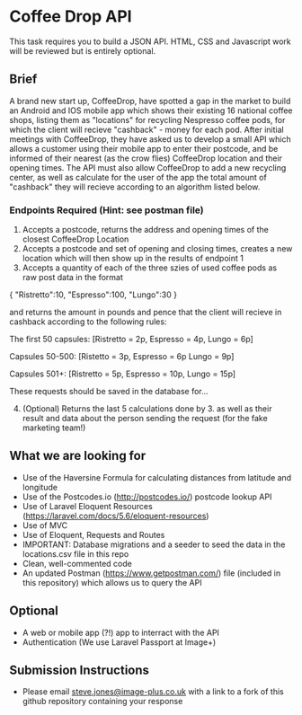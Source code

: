 # Coffee Drop API
This task requires you to build a JSON API. HTML, CSS and Javascript work will be reviewed but is entirely optional.
 
## Brief
A brand new start up, CoffeeDrop, have spotted a gap in the market to build an Android and IOS mobile app which shows their existing 16 national coffee shops, listing them as "locations" for recycling Nespresso coffee pods, for which the client will recieve "cashback" - money for each pod.
After initial meetings with CoffeeDrop, they have asked us to develop a small API which allows a customer using their mobile app to enter their postcode, and be informed of their nearest (as the crow flies) CoffeeDrop location and their opening times.
The API must also allow CoffeeDrop to add a new recycling center, as well as calculate for the user of the app the total amount of "cashback" they will recieve according to an algorithm listed below.
 
### Endpoints Required (Hint: see postman file)
 1. Accepts a postcode, returns the address and opening times of the closest CoffeeDrop Location
 2. Accepts a postcode and set of opening and closing times, creates a new location which will then show up in the results of endpoint 1
 3. Accepts a quantity of each of the three szies of used coffee pods as raw post data in the format 
 
 {
	"Ristretto":10,
	"Espresso":100,
  	"Lungo":30
  }
  
  and returns the amount in pounds and pence that the client will recieve in cashback according to the following rules:
  
  The first 50 capsules: [Ristretto = 2p, Espresso = 4p, Lungo = 6p]
  
  Capsules 50-500: [Ristetto = 3p, Espresso = 6p Lungo = 9p]
  
  Capsules 501+: [Ristretto = 5p, Espresso = 10p, Lungo = 15p]
  
  These requests should be saved in the database for...
  
  4. (Optional) Returns the last 5 calculations done by 3. as well as their result and data about the person sending the request (for the fake marketing team!)
 
## What we are looking for
 - Use of the Haversine Formula for calculating distances from latitude and longitude
 - Use of the Postcodes.io (http://postcodes.io/) postcode lookup API
 - Use of Laravel Eloquent Resources (https://laravel.com/docs/5.6/eloquent-resources)
 - Use of MVC
 - Use of Eloquent, Requests and Routes
 - IMPORTANT: Database migrations and a seeder to seed the data in the locations.csv file in this repo
 - Clean, well-commented code 
 - An updated Postman (https://www.getpostman.com/) file (included in this repository) which allows us to query the API
 
## Optional
 - A web or mobile app (?!) app to interract with the API
 - Authentication (We use Laravel Passport at Image+)
 
 
 ## Submission Instructions
  - Please email steve.jones@image-plus.co.uk with a link to a fork of this github repository containing your response

